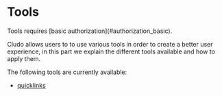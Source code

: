 <h1 id="tools">Tools</h1>

<aside class="warning">
Tools requires [basic authorization](#authorization_basic).
</aside>


Cludo allows users to to use various tools in order to create a better user experience, in this part we explain the different tools available and how to apply them.

The following tools are currently available:

* [quicklinks](#tools_quicklinks)